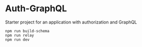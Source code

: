 # Auth-GraphQL

Starter project for an application with authorization and GraphQL

```
npm run build-schema
npm run relay
npm run dev
```
